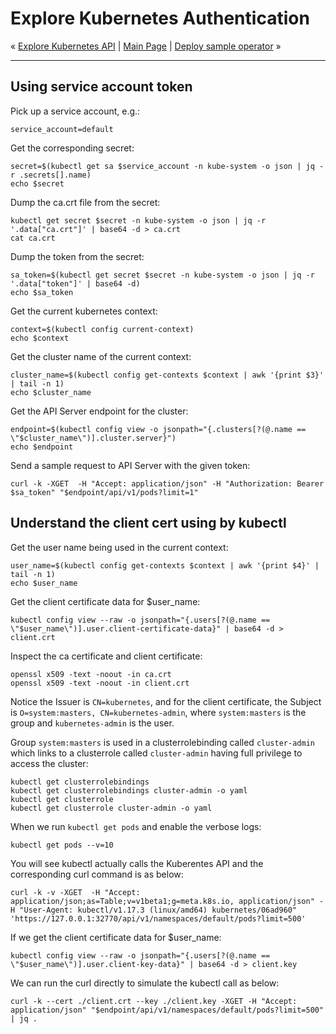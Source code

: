# Explore Kubernetes Authentication

« [Explore Kubernetes API](02-explorer-k8s-api.md) | [Main Page](../../README.md) | [Deploy sample operator](04-deploy-sample-operator.md) »

---

## Using service account token 

Pick up a service account, e.g.:

```shell
service_account=default
```

Get the corresponding secret:

```shell
secret=$(kubectl get sa $service_account -n kube-system -o json | jq -r .secrets[].name)
echo $secret
```

Dump the ca.crt file from the secret:

```shell
kubectl get secret $secret -n kube-system -o json | jq -r '.data["ca.crt"]' | base64 -d > ca.crt
cat ca.crt
```

Dump the token from the secret:

```shell
sa_token=$(kubectl get secret $secret -n kube-system -o json | jq -r '.data["token"]' | base64 -d)
echo $sa_token
```

Get the current kubernetes context:

```shell
context=$(kubectl config current-context)
echo $context
```

Get the cluster name of the current context:

```shell
cluster_name=$(kubectl config get-contexts $context | awk '{print $3}' | tail -n 1)
echo $cluster_name
```

Get the API Server endpoint for the cluster:

```shell
endpoint=$(kubectl config view -o jsonpath="{.clusters[?(@.name == \"$cluster_name\")].cluster.server}")
echo $endpoint
```

Send a sample request to API Server with the given token:

```shell
curl -k -XGET  -H "Accept: application/json" -H "Authorization: Bearer $sa_token" "$endpoint/api/v1/pods?limit=1"
```

## Understand the client cert using by kubectl

Get the user name being used in the current context:

```shell
user_name=$(kubectl config get-contexts $context | awk '{print $4}' | tail -n 1)
echo $user_name
```

Get the client certificate data for $user_name:

```shell
kubectl config view --raw -o jsonpath="{.users[?(@.name == \"$user_name\")].user.client-certificate-data}" | base64 -d > client.crt
```

Inspect the ca certificate and client certificate:

```shell
openssl x509 -text -noout -in ca.crt
openssl x509 -text -noout -in client.crt
```

Notice the Issuer is `CN=kubernetes`, and for the client certificate, the Subject is `O=system:masters, CN=kubernetes-admin`, where `system:masters` is the group and `kubernetes-admin` is the user.

Group `system:masters` is used in a clusterrolebinding called `cluster-admin` which links to a clusterrole called `cluster-admin` having full privilege to access the cluster:

```shell
kubectl get clusterrolebindings
kubectl get clusterrolebindings cluster-admin -o yaml
kubectl get clusterrole
kubectl get clusterrole cluster-admin -o yaml
```

When we run `kubectl get pods` and enable the verbose logs:

```shell
kubectl get pods --v=10
```

You will see kubectl actually calls the Kuberentes API and the corresponding curl command is as below:

```
curl -k -v -XGET  -H "Accept: application/json;as=Table;v=v1beta1;g=meta.k8s.io, application/json" -H "User-Agent: kubectl/v1.17.3 (linux/amd64) kubernetes/06ad960" 'https://127.0.0.1:32770/api/v1/namespaces/default/pods?limit=500'
```

If we get the client certificate data for $user_name:

```shell
kubectl config view --raw -o jsonpath="{.users[?(@.name == \"$user_name\")].user.client-key-data}" | base64 -d > client.key
```

We can run the curl directly to simulate the kubectl call as below:

```shell
curl -k --cert ./client.crt --key ./client.key -XGET -H "Accept: application/json" "$endpoint/api/v1/namespaces/default/pods?limit=500" | jq .
```
